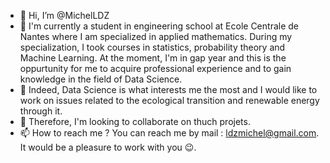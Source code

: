 - 👋 Hi, I’m @MichelLDZ
- 🌱 I'm currently a student in engineering school at Ecole Centrale de Nantes where I am specialized in applied mathematics. During my specialization, I took courses
in statistics, probability theory and Machine Learning. At the moment, I'm in gap year and this is the oppurtunity for me to acquire professional experience and to gain
knowledge in the field of Data Science.
- 👀 Indeed, Data Science is what interests me the most and I would like to work on issues related to the ecological transition and renewable energy through it.
- 💞️ Therefore, I'm looking to collaborate on thuch projets.
- 📫 How to reach me ? You can reach me by mail : ldzmichel@gmail.com. It would be a pleasure to work with you 😉.

<!---
MichelLDZ/MichelLDZ is a ✨ special ✨ repository because its `README.md` (this file) appears on your GitHub profile.
You can click the Preview link to take a look at your changes.
--->
